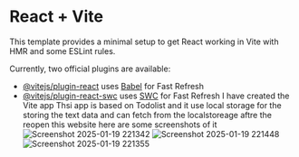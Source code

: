 # React + Vite

This template provides a minimal setup to get React working in Vite with HMR and some ESLint rules.

Currently, two official plugins are available:

- [@vitejs/plugin-react](https://github.com/vitejs/vite-plugin-react/blob/main/packages/plugin-react/README.md) uses [Babel](https://babeljs.io/) for Fast Refresh
- [@vitejs/plugin-react-swc](https://github.com/vitejs/vite-plugin-react-swc) uses [SWC](https://swc.rs/) for Fast Refresh
I have created the Vite app
Thsi app is based on Todolist and it use local storage for the storing the text data and can fetch from the localstoreage aftre the reopen this website
here are some screenshots of it
![Screenshot 2025-01-19 221342](https://github.com/user-attachments/assets/898a813d-b741-4661-ad4e-f3b6a3a781a1)
![Screenshot 2025-01-19 221448](https://github.com/user-attachments/assets/217760e3-7652-4c55-8af7-a1c601ab4be9)
![Screenshot 2025-01-19 221355](https://github.com/user-attachments/assets/c9eb02b1-f489-44bd-b110-a45887f05d34)
